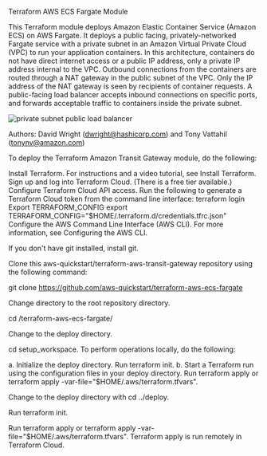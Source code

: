 Terraform AWS ECS Fargate Module

This Terraform module deploys Amazon Elastic Container Service (Amazon ECS) on AWS Fargate. It deploys a public facing, privately-networked Fargate service with a private subnet in an Amazon Virtual Private Cloud (VPC) to run your application containers. In this architecture, containers do not have direct internet access or a public IP address, only a private IP address internal to the VPC. Outbound connections from the containers are routed through a NAT gateway in the public subnet of the VPC. Only the IP address of the NAT gateway is seen by recipients of container requests. A public-facing load balancer accepts inbound connections on specific ports, and forwards acceptable traffic to containers inside the private subnet.

![private subnet public load balancer](images/private-task-public-loadbalancer.png)

Authors: David Wright (dwright@hashicorp.com) and Tony Vattahil (tonynv@amazon.com)

To deploy the Terraform Amazon Transit Gateway module, do the following:

Install Terraform. For instructions and a video tutorial, see Install Terraform.
Sign up and log into Terraform Cloud. (There is a free tier available.)
Configure Terraform Cloud API access. Run the following to generate a Terraform Cloud token from the command line interface:
terraform login
Export TERRAFORM_CONFIG
export TERRAFORM_CONFIG="$HOME/.terraform.d/credentials.tfrc.json"
Configure the AWS Command Line Interface (AWS CLI). For more information, see Configuring the AWS CLI.

If you don't have git installed, install git.

Clone this aws-quickstart/terraform-aws-transit-gateway repository using the following command:

git clone https://github.com/aws-quickstart/terraform-aws-ecs-fargate

Change directory to the root repository directory.

cd /terraform-aws-ecs-fargate/

Change to the deploy directory.

cd setup_workspace.
To perform operations locally, do the following:

a. Initialize the deploy directory. Run terraform init.
b. Start a Terraform run using the configuration files in your deploy directory. Run terraform apply or terraform apply -var-file="$HOME/.aws/terraform.tfvars".

Change to the deploy directory with cd ../deploy.

Run terraform init.

Run terraform apply or terraform apply -var-file="$HOME/.aws/terraform.tfvars". Terraform apply is run remotely in Terraform Cloud.
